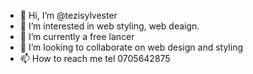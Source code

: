 - 👋 Hi, I’m @tezisylvester
- 👀 I’m interested in web styling, web deaign.
- 🌱 I’m currently a free lancer
- 💞️ I’m looking to collaborate on web design and styling
- 📫 How to reach me tel 0705642875

<!---
tezisylvester/tezisylvester is a ✨ special ✨ repository because its `README.md` (this file) appears on your GitHub profile.
You can click the Preview link to take a look at your changes.
--->
